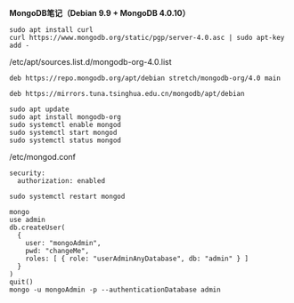 **MongoDB笔记（Debian 9.9 + MongoDB 4.0.10）**
```
sudo apt install curl
curl https://www.mongodb.org/static/pgp/server-4.0.asc | sudo apt-key add -
```
/etc/apt/sources.list.d/mongodb-org-4.0.list
```
deb https://repo.mongodb.org/apt/debian stretch/mongodb-org/4.0 main
```
```
deb https://mirrors.tuna.tsinghua.edu.cn/mongodb/apt/debian
```
```
sudo apt update
sudo apt install mongodb-org
sudo systemctl enable mongod
sudo systemctl start mongod
sudo systemctl status mongod
```
/etc/mongod.conf
```
security:
  authorization: enabled
```
```
sudo systemctl restart mongod
```
```
mongo
use admin
db.createUser(
  {
    user: "mongoAdmin",
    pwd: "changeMe",
    roles: [ { role: "userAdminAnyDatabase", db: "admin" } ]
  }
)
quit()
mongo -u mongoAdmin -p --authenticationDatabase admin
```
